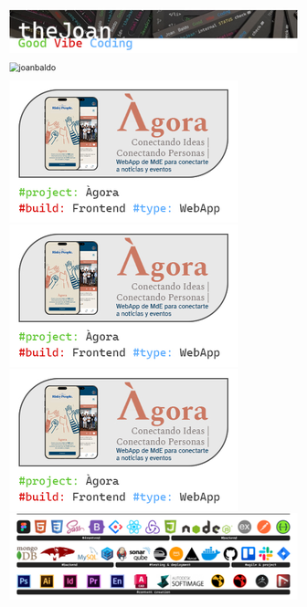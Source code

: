 ![Header](./assets/Joan_header.jpg)

<p align="left"> <img src="https://komarev.com/ghpvc/?username=joanbaldo" alt="joanbaldo" /> </p>

![AgoraFrontend](./assets/Card_Agora_FE.jpg) ![AgoraFrontend](./assets/Card_Agora_FE.jpg) ![AgoraFrontend](./assets/Card_Agora_FE.jpg)
![skills](./assets/SW_stack_line.jpg)